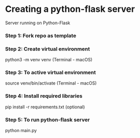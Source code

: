# Creating a python-flask server
Server running on Python-Flask

### Step 1: Fork repo as template

### Step 2: Create virtual environment 
python3 -m venv venv (Terminal - macOS)

### Step 3: To active virtual environment
source venv/bin/activate (Terminal - macOS)

### Step 4: Install required libraries
pip install -r requirements.txt (optional)

### Step 5: To run python-flask server
python main.py
